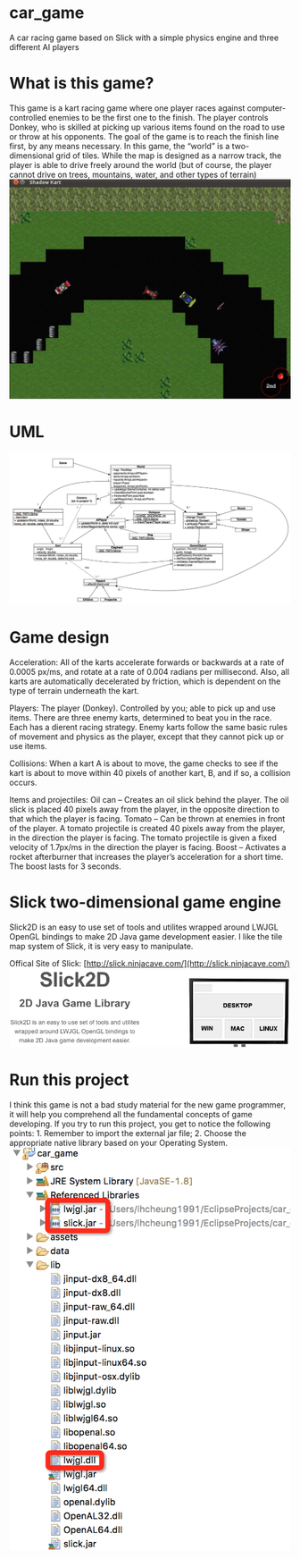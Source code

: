 # car_game
A car racing game based on Slick with a simple physics engine and three different AI players

# What is this game?
This game is a kart racing game where one player races against computer-controlled enemies to be the first one to the finish. The player controls Donkey, who is skilled at picking up various items found on the road to use or throw at his opponents. The goal of the game is to reach the finish line first, by any means necessary. 
In this game, the “world” is a two-dimensional grid of tiles. While the map is designed as a narrow track, the player is able to drive freely around the world (but of course, the player cannot drive on trees, mountains, water, and other types of terrain)
![Alt text](https://github.com/lhCheung1991/car_game/blob/master/image/acting.png?raw=true "Optional Title")

# UML
![Alt text](https://github.com/lhCheung1991/car_game/blob/master/image/uml.png?raw=true "Optional Title")

# Game design
Acceleration: All of the karts accelerate forwards or backwards at a rate of 0.0005 px/ms, and rotate at a rate of 0.004 radians per millisecond. Also, all karts are automatically decelerated by friction, which is dependent on the type of terrain underneath the kart.

Players: The player (Donkey). Controlled by you; able to pick up and use items. There are three enemy karts, determined to beat you in the race. Each has a dierent racing strategy. Enemy karts follow the same basic rules of movement and physics as the player, except that they cannot pick up or use items.

Collisions: When a kart A is about to move, the game checks to see if the kart is about to move within 40 pixels of another kart, B, and if so, a collision occurs. 

Items and projectiles: Oil can – Creates an oil slick behind the player. The oil slick is placed 40 pixels away from the player, in the opposite direction to that which the player is facing. Tomato – Can be thrown at enemies in front of the player. A tomato projectile is created 40 pixels away from the player, in the direction the player is facing. The tomato projectile is given a fixed velocity of 1.7px/ms in the direction the player is facing. Boost – Activates a rocket afterburner that increases the player’s acceleration for a short time. The boost lasts for 3 seconds.

# Slick two-dimensional game engine
Slick2D is an easy to use set of tools and utilites wrapped around LWJGL OpenGL bindings to make 2D Java game development easier.
I like the tile map system of Slick, it is very easy to manipulate. 

Offical Site of Slick: [http://slick.ninjacave.com/](http://slick.ninjacave.com/)
![Alt text](https://github.com/lhCheung1991/car_game/blob/master/image/slick.png?raw=true "Optional Title")

# Run this project
I think this game is not a bad study material for the new game programmer, it will help you comprehend all the fundamental concepts of game developing. If you try to run this project, you get to notice the following points: 1. Remember to import the external jar file; 2. Choose the appropriate native library based on your Operating System.
![Alt text](https://github.com/lhCheung1991/car_game/blob/master/image/config.png?raw=true "Optional Title")
